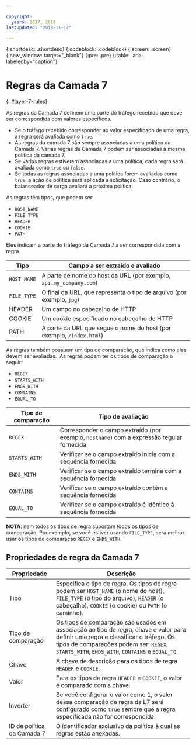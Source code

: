 ```yaml
---

copyright:
  years: 2017, 2018
lastupdated: "2018-11-12"

---
```


{:shortdesc: .shortdesc}
{:codeblock: .codeblock}
{:screen: .screen}
{:new_window: target="_blank"}
{:pre: .pre}
{:table: .aria-labeledby="caption"}

# Regras da Camada 7
{: #layer-7-rules}

As regras da Camada 7 definem uma parte do tráfego recebido que deve ser correspondida com valores específicos.

* Se o tráfego recebido corresponder ao valor especificado de uma regra, a regra será avaliada como `true`.
* As regras da camada 7 são sempre associadas a uma política da Camada 7. Várias regras da Camada 7 podem ser associadas à mesma política da camada 7.
* Se várias regras estiverem associadas a uma política, cada regra será avaliada como `true` ou `false`. 
* Se todas as regras associadas a uma política forem avaliadas como `true`, a ação de política será aplicada à solicitação. Caso contrário, o balanceador de carga avaliará a próxima política.

As regras têm tipos, que podem ser: 

* `HOST_NAME`
* `FILE_TYPE`
* `HEADER`
* `COOKIE`
* `PATH`

Eles indicam a parte do tráfego da Camada 7 a ser correspondida com a regra.

Tipo      |  Campo a ser extraído e avaliado
----------| -----------------------
`HOST_NAME` | A parte de nome do host da URL (por exemplo, `api.my_company.com`)
`FILE_TYPE` | O final da URL, que representa o tipo de arquivo (por exemplo, `jpg`)
HEADER    | Um campo no cabeçalho de HTTP
COOKIE    | Um cookie especificado no cabeçalho de HTTP 
PATH      | A parte da URL que segue o nome do host (por exemplo, `/index.html`)

As regras também possuem um tipo de comparação, que indica como elas devem ser avaliadas. 
As regras podem ter os tipos de comparação a seguir: 

* `REGEX`
* `STARTS_WITH`
* `ENDS_WITH`
* `CONTAINS`
* `EQUAL_TO`

Tipo de comparação |  Tipo de avaliação
----------------|---------------------
`REGEX`           |  Corresponder o campo extraído (por exemplo, `hostname`) com a expressão regular fornecida
`STARTS_WITH`     |  Verificar se o campo extraído inicia com a sequência fornecida
`ENDS_WITH`       |  Verificar se o campo extraído termina com a sequência fornecida
`CONTAINS`        |  Verificar se o campo extraído contém a sequência fornecida
`EQUAL_TO`        |  Verificar se o campo extraído é idêntico à sequência fornecida

**NOTA**: nem todos os tipos de regra suportam todos os tipos de comparação. Por exemplo, se você estiver usando `FILE_TYPE`, será melhor usar os tipos de comparação `REGEX` e `ENDS_WITH`.

## Propriedades de regra da Camada 7

Propriedade  | Descrição
------------- | -------------
Tipo | Especifica o tipo de regra. Os tipos de regra podem ser `HOST_NAME` (o nome do host), `FILE_TYPE` (o tipo do arquivo), `HEADER` (o cabeçalho), `COOKIE` (o cookie) ou `PATH` (o caminho).
Tipo de comparação | Os tipos de comparação são usados em associação ao tipo de regra, chave e valor para definir uma regra e classificar o tráfego. Os tipos de comparações podem ser: `REGEX`, `STARTS_WITH`, `ENDS_WITH`, `CONTAINS` e `EQUAL_TO`.
Chave | A chave de descrição para os tipos de regra `HEADER` e `COOKIE`. 
Valor |  Para os tipos de regra `HEADER` e `COOKIE`, o valor é comparado com a chave.
Inverter | Se você configurar o valor como 1, o valor dessa comparação de regra da L7 será configurado como `true` sempre que a regra especificada não for correspondida.
ID de política da Camada 7 | O identificador exclusivo da política à qual as regras estão anexadas.
